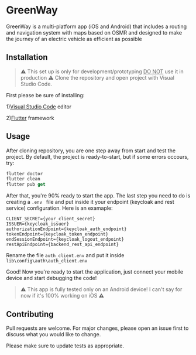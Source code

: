 # GreenWay

GreenWay is a multi-platform app (iOS and Android) that includes a routing and navigation system with maps based on OSMR and designed to make the journey of an electric vehicle as efficient as possible

## Installation
> :warning: This set up is only for development/prototyping <u>DO NOT</u> use it in production :warning:
Clone the repository and open project with Visual Studio Code.

First please be sure of installing:

1)[Visual Studio Code](https://code.visualstudio.com/download) editor

2)[Flutter](https://docs.flutter.dev/get-started/install) framework


## Usage
After cloning repository, you are one step away from start and test the project. By default, the project is ready-to-start, but if some errors occours, try:

```dart
flutter doctor
flutter clean
flutter pub get
```
After that, you're 90% ready to start the app. The last step you need to do is creating a 
```.env ``` file and put inside it your endpoint (keycloak and rest service) configuration. 
Here is an examaple: 
```
CLIENT_SECRET={your_client_secret}
ISSUER={keycloak_issuer}
authorizationEndpoint={keycloak_auth_endpoint}
tokenEndpoint={keycloak_token_endpoint}
endSessionEndpoint={keycloak_logout_endpoint}
restApiEndpoint={backend_rest_api_endpoint}
```
Rename the file ```auth_client.env``` and put it inside ```lib\config\auth\auth_client.env```

Good! Now you're ready to start the application, just connect your mobile device and start debugging the code! 

> :warning: This app is fully tested only on an Android device! I can't say for now if it's 100% working on iOS :warning:

## Contributing

Pull requests are welcome. For major changes, please open an issue first
to discuss what you would like to change.

Please make sure to update tests as appropriate.
